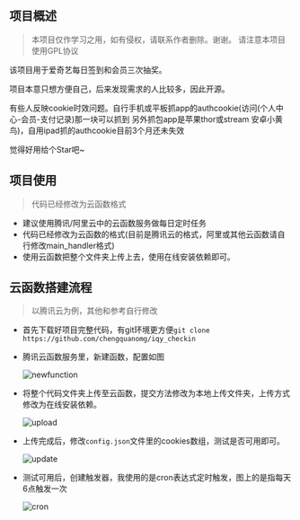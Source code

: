 ## 项目概述

> 本项目仅作学习之用，如有侵权，请联系作者删除。谢谢。
> 请注意本项目使用GPL协议

该项目用于爱奇艺每日签到和会员三次抽奖。

项目本意只想方便自己，后来发现需求的人比较多，因此开源。

有些人反映cookie时效问题。自行手机或平板抓app的authcookie(访问(个人中心-会员-支付记录)那一块可以抓到 另外抓包app是苹果thor或stream 安卓小黄鸟)，自用ipad抓的authcookie目前3个月还未失效

觉得好用给个Star吧~

## 项目使用

> 代码已经修改为云函数格式

+ 建议使用腾讯/阿里云中的云函数服务做每日定时任务
+ 代码已经修改为云函数的格式(目前是腾讯云的格式，阿里或其他云函数请自行修改main_handler格式)
+ 使用云函数把整个文件夹上传上去，使用在线安装依赖即可。

## 云函数搭建流程

> 以腾讯云为例，其他和参考自行修改

+ 首先下载好项目完整代码，有git环境更方便`git clone https://github.com/chengquanomg/iqy_checkin`

+ 腾讯云函数服务里，新建函数，配置如图

  ![newfunction](https://github.com/chengquanomg/iqy_checkin/blob/master/images/newfunction.png)

+ 将整个代码文件夹上传至云函数，提交方法修改为本地上传文件夹，上传方式修改为在线安装依赖。

  ![upload](https://github.com/chengquanomg/iqy_checkin/blob/master/images/upload.png)

+ 上传完成后，修改`config.json`文件里的cookies数组，测试是否可用即可。

  ![update](https://github.com/chengquanomg/iqy_checkin/blob/master/images/update.png)

+ 测试可用后，创建触发器，我使用的是cron表达式定时触发，图上的是指每天6点触发一次

  ![cron](https://github.com/chengquanomg/iqy_checkin/blob/master/images/cron.png)


